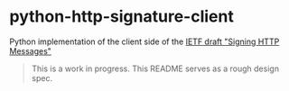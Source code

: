# python-http-signature-client

Python implementation of the client side of the [IETF draft "Signing HTTP Messages"](https://tools.ietf.org/html/draft-ietf-httpbis-message-signatures-00)

> This is a work in progress. This README serves as a rough design spec.
